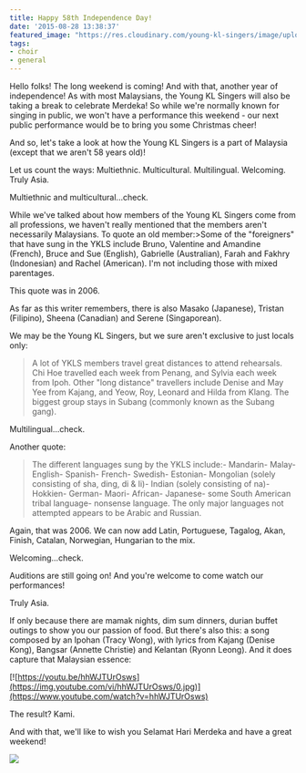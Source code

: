 ```yaml
---
title: Happy 58th Independence Day!
date: '2015-08-28 13:38:37'
featured_image: "https://res.cloudinary.com/young-kl-singers/image/upload/v1524075795/YKLS_Flag_1600_900.jpg"
tags:
- choir
- general
---
```


Hello folks! The long weekend is coming! And with that, another year of independence! As with most Malaysians, the Young KL Singers will also be taking a break to celebrate Merdeka! So while we're normally known for singing in public, we won't have a performance this weekend - our next public performance would be to bring you some Christmas cheer!

And so, let's take a look at how the Young KL Singers is a part of Malaysia (except that we aren't 58 years old)!

Let us count the ways: Multiethnic. Multicultural. Multilingual. Welcoming. Truly Asia.

Multiethnic and multicultural...check.

While we've talked about how members of the Young KL Singers come from all professions, we haven't really mentioned that the members aren't necessarily Malaysians. To quote an old member:>Some of the "foreigners" that have sung in the YKLS include Bruno, Valentine and Amandine (French), Bruce and Sue (English), Gabrielle (Australian), Farah and Fakhry (Indonesian) and Rachel (American). I'm not including those with mixed parentages.

This quote was in 2006.

As far as this writer remembers, there is also Masako (Japanese), Tristan (Filipino), Sheena (Canadian) and Serene (Singaporean).

We may be the Young KL Singers, but we sure aren't exclusive to just locals only:

>A lot of YKLS members travel great distances to attend rehearsals. Chi Hoe travelled each week from Penang, and Sylvia each week from Ipoh. Other "long distance" travellers include Denise and May Yee from Kajang, and Yeow, Roy, Leonard and Hilda from Klang. The biggest group stays in Subang (commonly known as the Subang gang).

Multilingual...check.

Another quote:

>The different languages sung by the YKLS include:- Mandarin- Malay- English- Spanish- French- Swedish- Estonian- Mongolian (solely consisting of sha, ding, di & li)- Indian (solely consisting of na)- Hokkien- German- Maori- African- Japanese- some South American tribal language- nonsense language. The only major languages not attempted appears to be Arabic and Russian.

Again, that was 2006. We can now add Latin, Portuguese, Tagalog, Akan, Finish, Catalan, Norwegian, Hungarian to the mix.

Welcoming...check.

Auditions are still going on! And you're welcome to come watch our performances!

Truly Asia.

If only because there are mamak nights, dim sum dinners, durian buffet outings to show you our passion of food. But there's also this: a song composed by an Ipohan (Tracy Wong), with lyrics from Kajang (Denise Kong), Bangsar (Annette Christie) and Kelantan (Ryonn Leong). And it does capture that Malaysian essence:

[![https://youtu.be/hhWJTUrOsws](https://img.youtube.com/vi/hhWJTUrOsws/0.jpg)](https://www.youtube.com/watch?v=hhWJTUrOsws)

The result? Kami.

And with that, we'll like to wish you Selamat Hari Merdeka and have a great weekend!


![](https://res.cloudinary.com/young-kl-singers/image/upload/v1520511309/YKLS_Flag_4900x3500.jpg)
